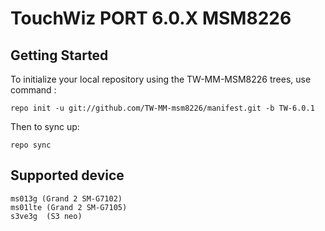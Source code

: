 TouchWiz PORT 6.0.X MSM8226
=========================


Getting Started
---------------

To initialize your local repository using the TW-MM-MSM8226 trees, use command :

    repo init -u git://github.com/TW-MM-msm8226/manifest.git -b TW-6.0.1

Then to sync up:

    repo sync


Supported device
----------------

    ms013g (Grand 2 SM-G7102)
    ms01lte (Grand 2 SM-G7105)
    s3ve3g  (S3 neo)
 





